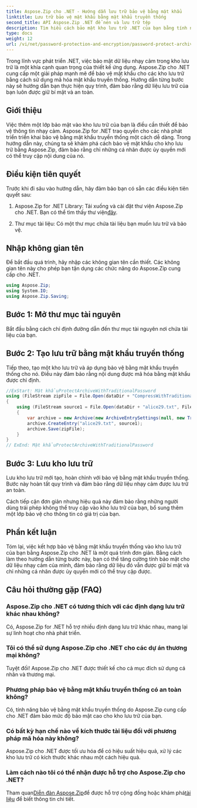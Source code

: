 ```yaml
---
title: Aspose.Zip cho .NET - Hướng dẫn lưu trữ bảo vệ bằng mật khẩu
linktitle: Lưu trữ bảo vệ mật khẩu bằng mật khẩu truyền thống
second_title: API Aspose.Zip .NET để nén và lưu trữ tệp
description: Tìm hiểu cách bảo mật kho lưu trữ .NET của bạn bằng tính năng bảo vệ bằng mật khẩu truyền thống bằng Aspose.Zip. Hãy làm theo hướng dẫn từng bước của chúng tôi để nâng cao tính bảo mật dữ liệu.
type: docs
weight: 12
url: /vi/net/password-protection-and-encryption/password-protect-archive-traditional-password/
---
```


Trong lĩnh vực phát triển .NET, việc bảo mật dữ liệu nhạy cảm trong kho lưu trữ là một khía cạnh quan trọng của thiết kế ứng dụng. Aspose.Zip cho .NET cung cấp một giải pháp mạnh mẽ để bảo vệ mật khẩu cho các kho lưu trữ bằng cách sử dụng mã hóa mật khẩu truyền thống. Hướng dẫn từng bước này sẽ hướng dẫn bạn thực hiện quy trình, đảm bảo rằng dữ liệu lưu trữ của bạn luôn được giữ bí mật và an toàn.

## Giới thiệu

Việc thêm một lớp bảo mật vào kho lưu trữ của bạn là điều cần thiết để bảo vệ thông tin nhạy cảm. Aspose.Zip for .NET trao quyền cho các nhà phát triển triển khai bảo vệ bằng mật khẩu truyền thống một cách dễ dàng. Trong hướng dẫn này, chúng ta sẽ khám phá cách bảo vệ mật khẩu cho kho lưu trữ bằng Aspose.Zip, đảm bảo rằng chỉ những cá nhân được ủy quyền mới có thể truy cập nội dung của nó.

## Điều kiện tiên quyết

Trước khi đi sâu vào hướng dẫn, hãy đảm bảo bạn có sẵn các điều kiện tiên quyết sau:

1. Aspose.Zip for .NET Library: Tải xuống và cài đặt thư viện Aspose.Zip cho .NET. Bạn có thể tìm thấy thư viện[đây](https://releases.aspose.com/zip/net/).

2. Thư mục tài liệu: Có một thư mục chứa tài liệu bạn muốn lưu trữ và bảo vệ.

## Nhập không gian tên

Để bắt đầu quá trình, hãy nhập các không gian tên cần thiết. Các không gian tên này cho phép bạn tận dụng các chức năng do Aspose.Zip cung cấp cho .NET.

```csharp
using Aspose.Zip;
using System.IO;
using Aspose.Zip.Saving;
```

## Bước 1: Mở thư mục tài nguyên

Bắt đầu bằng cách chỉ định đường dẫn đến thư mục tài nguyên nơi chứa tài liệu của bạn.

## Bước 2: Tạo lưu trữ bằng mật khẩu truyền thống

Tiếp theo, tạo một kho lưu trữ và áp dụng bảo vệ bằng mật khẩu truyền thống cho nó. Điều này đảm bảo rằng nội dung được mã hóa bằng mật khẩu được chỉ định.

```csharp
//ExStart: Mật khẩuProtectArchiveWithTraditionalPassword
using (FileStream zipFile = File.Open(dataDir + "CompressWithTraditionalEncryption_out.zip", FileMode.Create))
{
    using (FileStream source1 = File.Open(dataDir + "alice29.txt", FileMode.Open, FileAccess.Read))
    {
        var archive = new Archive(new ArchiveEntrySettings(null, new TraditionalEncryptionSettings("p@s$")));
        archive.CreateEntry("alice29.txt", source1);
        archive.Save(zipFile);
    }
}
// ExEnd: Mật khẩuProtectArchiveWithTraditionalPassword
```

## Bước 3: Lưu kho lưu trữ

Lưu kho lưu trữ mới tạo, hoàn chỉnh với bảo vệ bằng mật khẩu truyền thống. Bước này hoàn tất quy trình và đảm bảo rằng dữ liệu nhạy cảm được lưu trữ an toàn.

Cách tiếp cận đơn giản nhưng hiệu quả này đảm bảo rằng những người dùng trái phép không thể truy cập vào kho lưu trữ của bạn, bổ sung thêm một lớp bảo vệ cho thông tin có giá trị của bạn.

## Phần kết luận

Tóm lại, việc kết hợp bảo vệ bằng mật khẩu truyền thống vào kho lưu trữ của bạn bằng Aspose.Zip cho .NET là một quá trình đơn giản. Bằng cách làm theo hướng dẫn từng bước này, bạn có thể tăng cường tính bảo mật cho dữ liệu nhạy cảm của mình, đảm bảo rằng dữ liệu đó vẫn được giữ bí mật và chỉ những cá nhân được ủy quyền mới có thể truy cập được.

## Câu hỏi thường gặp (FAQ)

### Aspose.Zip cho .NET có tương thích với các định dạng lưu trữ khác nhau không?
Có, Aspose.Zip for .NET hỗ trợ nhiều định dạng lưu trữ khác nhau, mang lại sự linh hoạt cho nhà phát triển.

### Tôi có thể sử dụng Aspose.Zip cho .NET cho các dự án thương mại không?
Tuyệt đối! Aspose.Zip cho .NET được thiết kế cho cả mục đích sử dụng cá nhân và thương mại.

### Phương pháp bảo vệ bằng mật khẩu truyền thống có an toàn không?
Có, tính năng bảo vệ bằng mật khẩu truyền thống do Aspose.Zip cung cấp cho .NET đảm bảo mức độ bảo mật cao cho kho lưu trữ của bạn.

### Có bất kỳ hạn chế nào về kích thước tài liệu đối với phương pháp mã hóa này không?
Aspose.Zip cho .NET được tối ưu hóa để có hiệu suất hiệu quả, xử lý các kho lưu trữ có kích thước khác nhau một cách hiệu quả.

### Làm cách nào tôi có thể nhận được hỗ trợ cho Aspose.Zip cho .NET?
 Tham quan[Diễn đàn Aspose.Zip](https://forum.aspose.com/c/zip/37)để được hỗ trợ cộng đồng hoặc khám phá[tài liệu](https://reference.aspose.com/zip/net/) để biết thông tin chi tiết.

